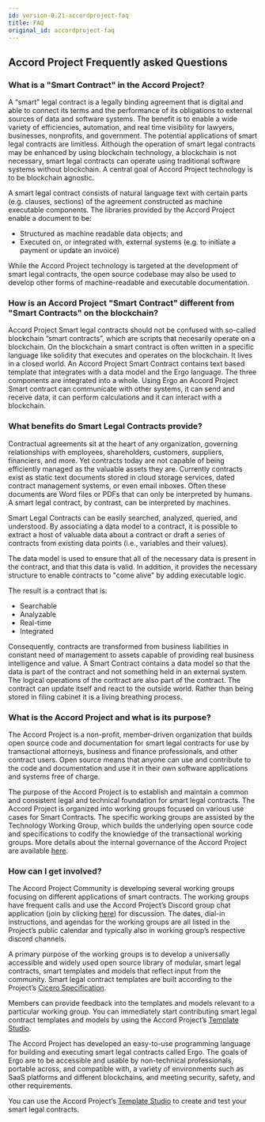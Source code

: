 ```yaml
---
id: version-0.21-accordproject-faq
title: FAQ
original_id: accordproject-faq
---
```

## Accord Project Frequently asked Questions

### What is a "Smart Contract" in the Accord Project?

A “smart” legal contract is a legally binding agreement that is digital and able to connect its terms and the performance of its obligations to external sources of data and software systems. The benefit is to enable a wide variety of efficiencies, automation, and real time visibility for lawyers, businesses, nonprofits, and government. The potential applications of smart legal contracts are limitless. Although the operation of smart legal contracts may be enhanced by using blockchain technology, a blockchain is not necessary, smart legal contracts can operate using traditional software systems without blockchain. A central goal of Accord Project technology is to be blockchain agnostic.

A smart legal contract consists of natural language text with certain parts (e.g. clauses, sections) of the agreement constructed as machine executable components. The libraries provided by the Accord Project enable a document to be:

* Structured as machine readable data objects; and
* Executed on, or integrated with, external systems (e.g. to initiate a payment or update an invoice)

While the Accord Project technology is targeted at the development of smart legal contracts, the open source codebase may also be used to develop other forms of machine-readable and executable documentation.

### How is an Accord Project "Smart Contract" different from "Smart Contracts" on the blockchain?

Accord Project Smart legal contracts should not be confused with so-called blockchain “smart contracts”, which are scripts that necesarily operate on a blockchain. On the blockchain a smart contract is often written in a specific language like solidity that executes and operates on the blockchain. It lives in a closed world. An Accord Project Smart Contract contains text based template that integrates with a data model and the Ergo language. The three components are integrated into a whole. Using Ergo an Accord Project Smart contract can communicate with other systems, it can send and receive data, it can perform calculations and it can interact with a blockchain.

### What benefits do Smart Legal Contracts provide?

Contractual agreements sit at the heart of any organization, governing relationships with employees, shareholders, customers, suppliers, financiers, and more. Yet contracts today are not capable of being efficiently managed as the valuable assets they are. Currently contracts exist as static text documents stored in cloud storage services, dated contract management systems, or even email inboxes. Often these documents are Word files or PDFs that can only be interpreted by humans. A smart legal contract, by contrast, can be interpreted by machines. 

Smart Legal Contracts can be easily searched, analyzed, queried, and understood. By associating a data model to a contract, it is possible to extract a host of valuable data about a contract or draft a series of contracts from existing data points (i.e., variables and their values).

The data model is used to ensure that all of the necessary data is present in the contract, and that this data is valid. In addition, it provides the necessary structure to enable contracts to "come alive" by adding executable logic.

The result is a contract that is:


* Searchable 
* Analyzable 
* Real-time 
* Integrated 

Consequently, contracts are transformed from business liabilities in constant need of management to assets capable of providing real business intelligence and value. A Smart Contract contains a data model so that the data is part of the contract and not something held in an external system. The logical operations of the contract are also part of the contract. The contract can update itself and react to the outside world. Rather than being stored in filing cabinet it is a living breathing process.

### What is the Accord Project and what is its purpose?

The Accord Project is a non-profit, member-driven organization that builds open source code and documentation for smart legal contracts for use by transactional attorneys, business and finance professionals, and other contract users. Open source means that anyone can use and contribute to the code and documentation and use it in their own software applications and systems free of charge.

The purpose of the Accord Project is to establish and maintain a common and consistent legal and technical foundation for smart legal contracts. The Accord Project is organized into working groups focused on various use cases for Smart Contracts. The specific working groups are assisted by the Technology Working Group, which builds the underlying open source code and specifications to codify the knowledge of the transactional working groups. More details about the internal governance of the Accord Project are available [here](https://github.com/accordproject/governance).


### How can I get involved?

The Accord Project Community is developing several working groups focusing on different applications of  smart contracts. The working groups have frequent calls and use the Accord Project’s Discord group chat application (join by clicking [here](https://discord.gg/Zm99SKhhtA)) for discussion. The dates, dial-in instructions, and agendas for the working groups are all listed in the Project’s public calendar and typically also in working group’s respective discord channels.

A primary purpose of the working groups is to develop a universally accessible and widely used open source library of modular, smart legal contracts, smart templates and models that reflect input from the community. Smart legal contract templates are built according to the Project’s [Cicero Specification](https://github.com/accordproject/cicero).

Members can provide feedback into the templates and models relevant to a particular working group. You can immediately start contributing smart legal contract templates and models by using the Accord Project’s [Template Studio](https://studio.accordproject.org/).

The Accord Project has developed an easy-to-use programming language for building and executing smart legal contracts called Ergo. The goals of Ergo are to be accessible and usable by non-technical professionals, portable across, and compatible with, a variety of environments such as SaaS platforms and different blockchains, and meeting security, safety, and other requirements. 

You can use the Accord Project’s [Template Studio](https://studio.accordproject.org/) to create and test your smart legal contracts.

